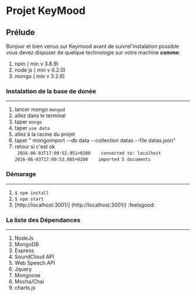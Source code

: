# Projet KeyMood 
## Prélude
 Bonjour et bien venus sur Keymood avant  de suivrel'instalation possible vous devez disposer de quelque technologie
 sur votre machine **comme**:  
 
1. npm ( min v 3.8.9)  
2. node js ( min v 6.2.0)  
3. mongo ( min v 3.2.6)  
### Instalation de la base de donée
-----------------------------------------
 1. lancer mongo ```mongod```
 2. allez dans le terminal
 3. taper ``mongo``
 4. taper ```use data```
 5. allez  à la racine du  projet 
 6. taper " mongoimport --db data --collection datas --file datas.json"
 7. retour si c'est ok  
  `
  2016-06-03T17:09:52.951+0200    connected to: localhost`  
   `2016-06-03T17:09:53.005+0200    imported 5 documents
 `
 
### Démarage
----------------------------
1. ```$ npm install```  
2. ```$ npm start```  
3. [http://localhost:3001/] (http://localhost:3001/) :feelsgood:  

### La liste des Dépendances
---------------------------------
1. NodeJs
2. MongoDB
3. Express 
4. SoundCloud API
5. Web Speech API
6. Jquery
7. Mongoose
8. Mocha/Chai
9. charts.js